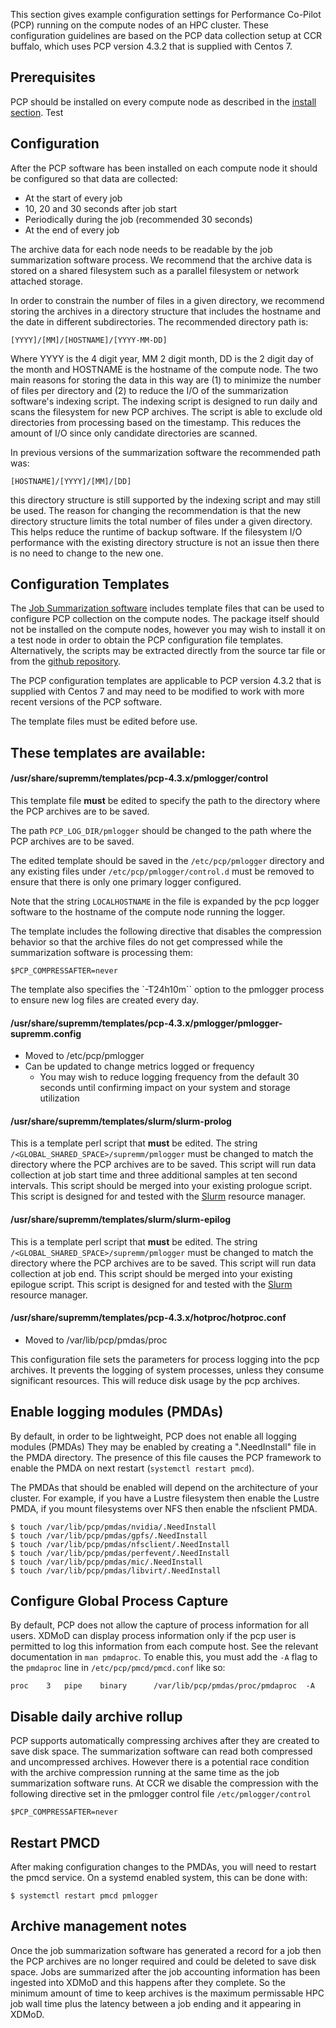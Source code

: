 
This section gives example configuration settings for Performance Co-Pilot (PCP) running on the compute nodes
of an HPC cluster. These configuration guidelines are based on the PCP data collection setup
at CCR buffalo, which uses PCP version 4.3.2 that is supplied with Centos 7.

## Prerequisites

PCP should be installed on every compute node as described in the [install section](supremm-install-pcp.md).
Test

## Configuration

After the PCP software has been installed on each compute node it should be configured so that
data are collected:

* At the start of every job
* 10, 20 and 30 seconds after job start
* Periodically during the job (recommended 30 seconds)
* At the end of every job

The archive data for each node needs to be readable by the job summarization software
process. We recommend that the archive data is stored on a shared filesystem such as a parallel filesystem
or network attached storage.

In order to constrain the number of files in a given directory,
we recommend storing the archives in a directory structure
that includes the hostname and the date in different subdirectories. The recommended
directory path is:

    [YYYY]/[MM]/[HOSTNAME]/[YYYY-MM-DD]

Where YYYY is the 4 digit year, MM 2 digit month, DD is the 2 digit day of the month
and HOSTNAME is the hostname of the compute node. The two main reasons for storing
the data in this way are (1) to minimize the number of files per directory and
(2) to reduce the I/O of the summarization software's indexing script. The
indexing script is designed to run daily and scans the filesystem for new PCP
archives. The script is able to exclude old directories from processing based
on the timestamp. This reduces the amount of I/O since only candidate
directories are scanned.

In previous versions of the summarization software the recommended path
was:

    [HOSTNAME]/[YYYY]/[MM]/[DD]

this directory structure is still supported by the indexing script and may
still be used. The reason for changing the recommendation is that the new directory
structure limits the total number of files under a given directory. This
helps reduce the runtime of backup software. If the filesystem I/O performance with
 the existing directory structure is not an issue then there is no need to change to the new one.

Configuration Templates
-----------------------

The [Job Summarization software][] includes template files that can be used to
configure PCP collection on the compute nodes.  The package itself should not
be installed on the compute nodes, however you may wish to install it
on a test node in order to obtain the PCP configuration file templates.
Alternatively, the scripts may be extracted directly from the source tar file or
from the [github repository][].

The PCP configuration templates are applicable to PCP version 4.3.2 that is
supplied with Centos 7 and may need to be modified to work with more recent versions
of the PCP software.

The template files must be edited before use.

These templates are available:
------------------------------
#### /usr/share/supremm/templates/pcp-4.3.x/pmlogger/control

This template file **must** be edited to specify the path to the directory
where the PCP archives are to be saved.

The path `PCP_LOG_DIR/pmlogger` should be changed to the path where the PCP archives are to be saved.

The edited template should be saved in the `/etc/pcp/pmlogger` directory and  any existing files under
`/etc/pcp/pmlogger/control.d` must be removed to ensure that there is only one primary logger
configured.

Note that the string `LOCALHOSTNAME` in the file is expanded by the pcp logger software to the hostname
of the compute node running the logger.

The template includes the following directive that disables the compression behavior so that the
archive files do not get compressed while the summarization software is
processing them:

```
$PCP_COMPRESSAFTER=never
```

The template also specifies the `-T24h10m`` option to the pmlogger process to ensure new log files
are created every day.

#### /usr/share/supremm/templates/pcp-4.3.x/pmlogger/pmlogger-supremm.config
* Moved to /etc/pcp/pmlogger
* Can be updated to change metrics logged or frequency
    * You may wish to reduce logging frequency from the default 30 seconds until confirming impact on your system and storage utilization

#### /usr/share/supremm/templates/slurm/slurm-prolog

This is a template perl script that **must** be edited. The string `/<GLOBAL_SHARED_SPACE>/supremm/pmlogger` must be
changed to match the directory where the PCP archives are to be saved.
This script will run data collection at job start time and three additional samples
at ten second intervals. This script should be merged into your existing prologue script.
This script is designed for and tested with the [Slurm][] resource manager.

#### /usr/share/supremm/templates/slurm/slurm-epilog

This is a template perl script that **must** be edited. The string `/<GLOBAL_SHARED_SPACE>/supremm/pmlogger` must be
changed to match the directory where the PCP archives are to be saved.
This script will run data collection at job end. This script should be merged into your existing epilogue script.
This script is designed for and tested with the [Slurm][] resource manager.

#### /usr/share/supremm/templates/pcp-4.3.x/hotproc/hotproc.conf
* Moved to /var/lib/pcp/pmdas/proc

This configuration file sets the parameters for process logging into the pcp
archives. It prevents the logging of system processes, unless they consume
significant resources.  This will reduce disk usage by the pcp archives.

Enable logging modules (PMDAs)
-----------------------------
By default, in order to be lightweight, PCP does not enable all logging modules (PMDAs)
They may be enabled by creating a ".NeedInstall" file in the PMDA directory. The presence
of this file causes the PCP framework
to enable the PMDA on next restart (`systemctl restart pmcd`).

The PMDAs that should be enabled will depend on the architecture of your cluster. For
example, if you have a Lustre filesystem then enable the Lustre PMDA, if you mount
filesystems over NFS then enable the nfsclient PMDA.

<!-- Empty Comment to fix broken markdown parsing -->

    $ touch /var/lib/pcp/pmdas/nvidia/.NeedInstall
    $ touch /var/lib/pcp/pmdas/gpfs/.NeedInstall
    $ touch /var/lib/pcp/pmdas/nfsclient/.NeedInstall
    $ touch /var/lib/pcp/pmdas/perfevent/.NeedInstall
    $ touch /var/lib/pcp/pmdas/mic/.NeedInstall
    $ touch /var/lib/pcp/pmdas/libvirt/.NeedInstall

Configure Global Process Capture
--------------------------------

By default, PCP does not allow the capture of process information for all users. XDMoD
can display process information only if the pcp user is permitted to log this
information from each compute host. See the relevant documentation in `man pmdaproc`.
To enable this, you must add the `-A` flag to the `pmdaproc` line
in `/etc/pcp/pmcd/pmcd.conf` like so:

    proc	3	pipe	binary 		/var/lib/pcp/pmdas/proc/pmdaproc  -A

Disable daily archive rollup
--------------------------------

PCP supports automatically compressing archives after they are created
to save disk space. The summarization software can read both compressed
and uncompressed archives. However there is a potential race
condition with the archive compression running at the same time as the
job summarization software runs. At CCR we disable the compression with
the following directive set in the pmlogger control file `/etc/pmlogger/control`

```
$PCP_COMPRESSAFTER=never
```


Restart PMCD
--------------------------------

After making configuration changes to the PMDAs, you will need to restart the pmcd
service.  On a systemd enabled system, this can be done with:

    $ systemctl restart pmcd pmlogger

Archive management notes
------------------------

Once the job summarization software has generated a record for a job then the PCP archives
are no longer required and could be deleted to save disk space. Jobs are summarized after
the job accounting information has been ingested into XDMoD and this happens after
they complete. So the minimum amount of time to keep archives is the maximum permissable
HPC job wall time plus the latency between a job ending and it appearing in XDMoD.

[Job Summarization software]: supremm-processing-install.md
[Slurm]: https://www.schedmd.com/
[github repository]: https://github.com/ubccr/supremm/tree/master/config/templates
